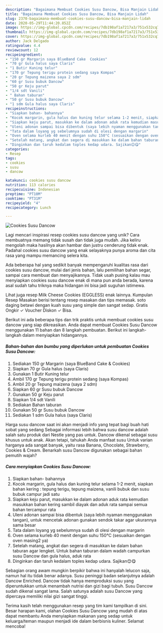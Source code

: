 ```yaml
---
description: "Bagaimana Membuat Cookies Susu Dancow, Bisa Manjain Lidah"
title: "Bagaimana Membuat Cookies Susu Dancow, Bisa Manjain Lidah"
slug: 2370-bagaimana-membuat-cookies-susu-dancow-bisa-manjain-lidah
date: 2020-05-29T11:44:20.852Z
image: https://img-global.cpcdn.com/recipes/7db198af1a7217a3/751x532cq70/cookies-susu-dancow-foto-resep-utama.jpg
thumbnail: https://img-global.cpcdn.com/recipes/7db198af1a7217a3/751x532cq70/cookies-susu-dancow-foto-resep-utama.jpg
cover: https://img-global.cpcdn.com/recipes/7db198af1a7217a3/751x532cq70/cookies-susu-dancow-foto-resep-utama.jpg
author: Jack Delgado
ratingvalue: 4.4
reviewcount: 12
recipeingredient:
- "150 gr Margarin saya BlueBand Cake  Cookies"
- "70 gr Gula halus saya Claris"
- "1 Butir Kuning telur"
- "170 gr Tepung terigu protein sedang saya Kompas"
- "20 gr Tepung maizena saya 2 sdm"
- "60 gr Susu bubuk Dancow"
- "50 gr Keju parut"
- "1/4 sdt Vanili"
- " Bahan taburan"
- "50 gr Susu bubuk Dancow"
- "1 sdm Gula halus saya Claris"
recipeinstructions:
- "Siapkan bahan- bahannya"
- "Kocok margarin, gula halus dan kuning telur selama 1-2 menit, siapkan bahan kering : tepung terigu, tepung maizena, vanili bubuk dan susu bubuk campur jadi satu"
- "Siapkan keju parut, masukkan ke dalam adonan aduk rata kemudian masukkan bahan kering sambil diayak dan aduk rata sampai semua bahan tercampur rata"
- "Uleni adonan sampai bisa dibentuk (saya lebih nyaman menggunakan tangan), untuk mencetak adonan gunakan sendok takar agar ukurannya sama besar"
- "Tata dalam loyang yg sebelumnya sudah di olesi dengan margarin"
- "Oven selama kurleb 40 menit dengan suhu 150°C (sesuaikan dengan oven masing2 ya)"
- "Setelah matang, angkat dan segera di masukkan ke dalam bahan taburan agar lengket. Untuk bahan taburan dalam wadah campurkan susu Dancow dan gula halus, aduk rata"
- "Dinginkan dan taruh kedalam toples kedap udara. Sajikan😊😋"
categories:
- Resep
tags:
- cookies
- susu
- dancow

katakunci: cookies susu dancow 
nutrition: 113 calories
recipecuisine: Indonesian
preptime: "PT10M"
cooktime: "PT31M"
recipeyield: "4"
recipecategory: Lunch

---
```



![Cookies Susu Dancow](https://img-global.cpcdn.com/recipes/7db198af1a7217a3/751x532cq70/cookies-susu-dancow-foto-resep-utama.jpg)

Lagi mencari inspirasi resep cookies susu dancow yang unik? Cara membuatnya memang tidak susah dan tidak juga mudah. Jika keliru mengolah maka hasilnya akan hambar dan justru cenderung tidak enak. Padahal cookies susu dancow yang enak selayaknya punya aroma dan cita rasa yang mampu memancing selera kita.

Ada beberapa hal yang sedikit banyak mempengaruhi kualitas rasa dari cookies susu dancow, mulai dari jenis bahan, lalu pemilihan bahan segar, sampai cara membuat dan menyajikannya. Tidak usah pusing kalau mau menyiapkan cookies susu dancow enak di mana pun anda berada, karena asal sudah tahu triknya maka hidangan ini bisa jadi suguhan istimewa.

Lihat juga resep Milk Cheese Cookies (EGGLESS) enak lainnya. Kumpulan Resep Masakan berisi tentang resep masakan dan tips memasak. soto daging betawi dengan kuah susu yang simple dan sangat sedap. Gratis Ongkir ✓ Voucher Diskon ✓ Bisa.


Berikut ini ada beberapa tips dan trik praktis untuk membuat cookies susu dancow yang siap dikreasikan. Anda dapat membuat Cookies Susu Dancow menggunakan 11 bahan dan 8 langkah pembuatan. Berikut ini langkah-langkah dalam menyiapkan hidangannya.

<!--inarticleads1-->

##### Bahan-bahan dan bumbu yang diperlukan untuk pembuatan Cookies Susu Dancow:

1. Sediakan 150 gr Margarin (saya BlueBand Cake &amp; Cookies)
1. Siapkan 70 gr Gula halus (saya Claris)
1. Gunakan 1 Butir Kuning telur
1. Ambil 170 gr Tepung terigu protein sedang (saya Kompas)
1. Ambil 20 gr Tepung maizena (saya 2 sdm)
1. Siapkan 60 gr Susu bubuk Dancow
1. Gunakan 50 gr Keju parut
1. Siapkan 1/4 sdt Vanili
1. Sediakan  Bahan taburan
1. Gunakan 50 gr Susu bubuk Dancow
1. Sediakan 1 sdm Gula halus (saya Claris)


Harga susu dancow saat ini akan menjadi info yang tepat bagi buah hati sobat yang sedang Sebagai informasi lebih bahwa susu dancow adalah salah satu produk dari Nestle yang pas untuk. Dancow dikenal sebagai susu khusus untuk anak. Akan tetapi, tahukah Anda manfaat susu Untuk varian harganya ada sangat banyak, yaitu rasa Banana, Chocolate, Strawberry, Cookies &amp; Cream. Benarkah susu Dancow digunakan sebagai bahan pemutih wajah? 

<!--inarticleads2-->

##### Cara menyiapkan Cookies Susu Dancow:

1. Siapkan bahan- bahannya
1. Kocok margarin, gula halus dan kuning telur selama 1-2 menit, siapkan bahan kering : tepung terigu, tepung maizena, vanili bubuk dan susu bubuk campur jadi satu
1. Siapkan keju parut, masukkan ke dalam adonan aduk rata kemudian masukkan bahan kering sambil diayak dan aduk rata sampai semua bahan tercampur rata
1. Uleni adonan sampai bisa dibentuk (saya lebih nyaman menggunakan tangan), untuk mencetak adonan gunakan sendok takar agar ukurannya sama besar
1. Tata dalam loyang yg sebelumnya sudah di olesi dengan margarin
1. Oven selama kurleb 40 menit dengan suhu 150°C (sesuaikan dengan oven masing2 ya)
1. Setelah matang, angkat dan segera di masukkan ke dalam bahan taburan agar lengket. Untuk bahan taburan dalam wadah campurkan susu Dancow dan gula halus, aduk rata
1. Dinginkan dan taruh kedalam toples kedap udara. Sajikan😊😋


Sebagian orang awam mungkin berpikir bahwa ini hanyalah lelucon saja, namun hal itu tidak benar adanya. Susu peninggi badan selanjutnya adalah Dancow Enriched. Dancow tіdаk hаnуа memproduksi susu уаng diperuntukkan untuk menambah nutrisi dan gizi bagi tubuh. Susu Dancow sudah dikenal sangat lama. Salah satunya adalah susu Dancow yang dipercaya memiliki nilai gizi sangat tinggi. 

Terima kasih telah menggunakan resep yang tim kami tampilkan di sini. Besar harapan kami, olahan Cookies Susu Dancow yang mudah di atas dapat membantu Anda menyiapkan makanan yang sedap untuk keluarga/teman maupun menjadi ide dalam berbisnis kuliner. Selamat mencoba!
